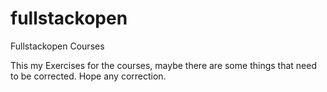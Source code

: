 
# fullstackopen
Fullstackopen Courses

This my Exercises for the courses, maybe there are some things that need to be corrected. 
Hope any correction.
